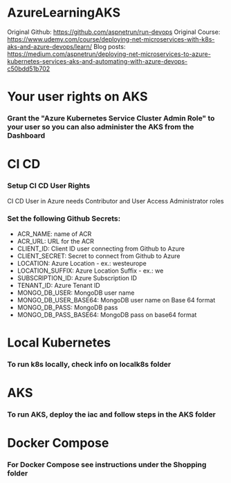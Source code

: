 # AzureLearningAKS

Original Github: https://github.com/aspnetrun/run-devops
Original Course: https://www.udemy.com/course/deploying-net-microservices-with-k8s-aks-and-azure-devops/learn/
Blog posts: https://medium.com/aspnetrun/deploying-net-microservices-to-azure-kubernetes-services-aks-and-automating-with-azure-devops-c50bdd51b702

# Your user rights on AKS
### Grant the "Azure Kubernetes Service Cluster Admin Role" to your user so you can also administer the AKS from the Dashboard
# CI CD
### Setup CI CD User Rights
CI CD User in Azure needs Contributor and User Access Administrator roles
### Set the following Github Secrets:
- ACR_NAME: name of ACR
- ACR_URL: URL for the ACR
- CLIENT_ID: Client ID user connecting from Github to Azure
- CLIENT_SECRET: Secret to connect from Github to Azure
- LOCATION: Azure Location - ex.: westeurope
- LOCATION_SUFFIX: Azure Location Suffix - ex.: we
- SUBSCRIPTION_ID: Azure Subscription ID
- TENANT_ID: Azure Tenant ID
- MONGO_DB_USER: MongoDB user name
- MONGO_DB_USER_BASE64: MongoDB user name on Base 64 format
- MONGO_DB_PASS: MongoDB pass
- MONGO_DB_PASS_BASE64: MongoDB pass on base64 format
# Local Kubernetes
### To run k8s locally, check info on localk8s folder
# AKS
### To run AKS, deploy the iac and follow steps in the AKS folder

# Docker Compose
### For Docker Compose see instructions under the Shopping folder